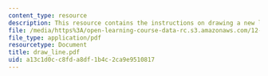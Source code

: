 ```yaml
---
content_type: resource
description: This resource contains the instructions on drawing a new line.
file: /media/https%3A/open-learning-course-data-rc.s3.amazonaws.com/12-114-field-geology-i-fall-2005/a13c1d0cc8fda8df1b4c2ca9e9510817_draw_line.pdf
file_type: application/pdf
resourcetype: Document
title: draw_line.pdf
uid: a13c1d0c-c8fd-a8df-1b4c-2ca9e9510817
---
```

